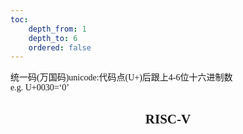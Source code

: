 ```yaml
---
toc:
    depth_from: 1
    depth_to: 6
    ordered: false
---
```



<font face= " 仿宋 ">

统一码(万国码)unicode:代码点(U+)后跟上4-6位十六进制数  
e.g. U+0030=‘0’

<div align="center">

## **RISC-V** 

</div>